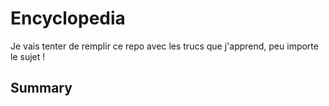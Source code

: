 # Encyclopedia
Je vais tenter de remplir ce repo avec les trucs que j'apprend, peu importe le sujet !

## Summary
